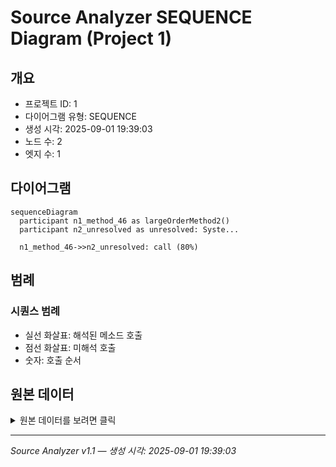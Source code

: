 # Source Analyzer SEQUENCE Diagram (Project 1)

## 개요
- 프로젝트 ID: 1
- 다이어그램 유형: SEQUENCE
- 생성 시각: 2025-09-01 19:39:03
- 노드 수: 2
- 엣지 수: 1

## 다이어그램

```mermaid
sequenceDiagram
  participant n1_method_46 as largeOrderMethod2()
  participant n2_unresolved as unresolved: Syste...

  n1_method_46->>n2_unresolved: call (80%)
```

## 범례

### 시퀀스 범례
- 실선 화살표: 해석된 메소드 호출
- 점선 화살표: 미해석 호출
- 숫자: 호출 순서

## 원본 데이터

<details>
<summary>원본 데이터를 보려면 클릭</summary>

노드 목록 (2)
```json
  method:46: largeOrderMethod2() (method)
  unresolved:System.out.println: unresolved: System.out.println (unresolved)
```

엣지 목록 (1)
```json
  method:46 -> unresolved:System.out.println (call)
```

</details>

---
*Source Analyzer v1.1 — 생성 시각: 2025-09-01 19:39:03*